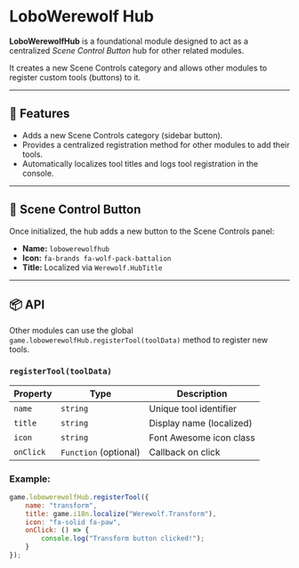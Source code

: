 # LoboWerewolf Hub

**LoboWerewolfHub** is a foundational module designed to act as a centralized *Scene Control Button* hub for other related modules.

It creates a new Scene Controls category and allows other modules to register custom tools (buttons) to it.

---

## 🔧 Features

- Adds a new Scene Controls category (sidebar button).
- Provides a centralized registration method for other modules to add their tools.
- Automatically localizes tool titles and logs tool registration in the console.

---

## 🐺 Scene Control Button

Once initialized, the hub adds a new button to the Scene Controls panel:

- **Name:** `lobowerewolfhub`
- **Icon:** `fa-brands fa-wolf-pack-battalion`
- **Title:** Localized via `Werewolf.HubTitle`

---

## 📦 API

Other modules can use the global `game.lobowerewolfHub.registerTool(toolData)` method to register new tools.

### `registerTool(toolData)`

| Property | Type     | Description                      |
|----------|----------|----------------------------------|
| `name`   | `string` | Unique tool identifier           |
| `title`  | `string` | Display name (localized)         |
| `icon`   | `string` | Font Awesome icon class          |
| `onClick` | `Function` (optional) | Callback on click |

### Example:
```javascript
game.lobowerewolfHub.registerTool({
    name: "transform",
    title: game.i18n.localize("Werewolf.Transform"),
    icon: "fa-solid fa-paw",
    onClick: () => {
        console.log("Transform button clicked!");
    }
});
